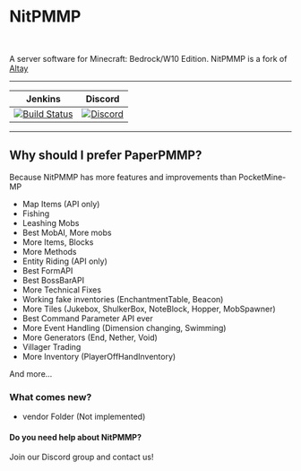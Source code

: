 <h1>NitPMMP</h1>
<br />

A server software for Minecraft: Bedrock/W10 Edition. NitPMMP is a fork of [Altay](https://github.com/TuranicTeam/Altay)

------------       

| Jenkins | Discord |
| :---: | :---: |
| [![Build Status](http://entengames.net:8181/job/Altay/badge/icon)](http://entengames.net:8181/job/Altay/) | [![Discord](https://img.shields.io/discord/427472879072968714.svg?style=flat-square&label=discord&colorB=7289da)](https://discord.gg/YDGCVRU) |
------------

## Why should I prefer PaperPMMP?

Because NitPMMP has more features and improvements than PocketMine-MP

- Map Items (API only)
- Fishing
- Leashing Mobs
- Best MobAI, More mobs
- More Items, Blocks
- More Methods
- Entity Riding (API only)
- Best FormAPI
- Best BossBarAPI
- More Technical Fixes
- Working fake inventories (EnchantmentTable, Beacon)
- More Tiles (Jukebox, ShulkerBox, NoteBlock, Hopper, MobSpawner)
- Best Command Parameter API ever
- More Event Handling (Dimension changing, Swimming)
- More Generators (End, Nether, Void)
- Villager Trading
- More Inventory (PlayerOffHandInventory)

And more...

### What comes new?

- vendor Folder (Not implemented)

#### Do you need help about NitPMMP?

Join our Discord group and contact us!
